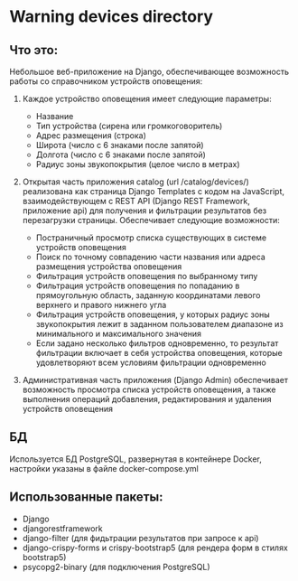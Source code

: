 # Warning devices directory

## Что это:
Небольшое веб-приложение на Django, обеспечивающее возможность работы со справочником устройств оповещения:

1. Каждое устройство оповещения имеет следующие параметры:
    - Название
    - Тип устройства (сирена или громкоговоритель)
    - Адрес размещения (строка)
    - Широта (число с 6 знаками после запятой)
    - Долгота (число с 6 знаками после запятой)
    - Радиус зоны звукопокрытия (целое число в метрах)

2. Открытая часть приложения catalog (url /catalog/devices/) реализована как страница Django Templates с кодом на JavaScript, взаимодействующем с REST API (Django REST Framework, приложение api) для получения и фильтрации результатов без перезагрузки страницы.
Обеспечивает следующие возможности:
    - Постраничный просмотр списка существующих в системе устройств оповещения
    - Поиск по точному совпадению части названия или адреса размещения устройства оповещения
    - Фильтрация устройств оповещения по выбранному типу
    - Фильтрация устройств оповещения по попаданию в прямоугольную область, заданную координатами левого верхнего и правого нижнего угла
    - Фильтрация устройств оповещения, у которых радиус зоны звукопокрытия лежит в заданном пользователем диапазоне из минимального и максимального значения
    - Если задано несколько фильтров одновременно, то результат фильтрации включает в себя устройства оповещения, которые удовлетворяют всем условиям фильтрации одновременно

3. Административная часть приложения (Django Admin) обеспечивает возможность просмотра списка устройств оповещения, а также выполнения операций добавления, редактирования и удаления устройств оповещения

## БД
Используется БД PostgreSQL, развернутая в контейнере Docker, настройки указаны в файле docker-compose.yml

## Использованные пакеты:
+ Django
+ djangorestframework
+ django-filter (для фидьтрации результатов при запросе к api)
+ django-crispy-forms и crispy-bootstrap5 (для рендера форм в стилях bootstrap5)
+ psycopg2-binary (для подключения PostgreSQL)
